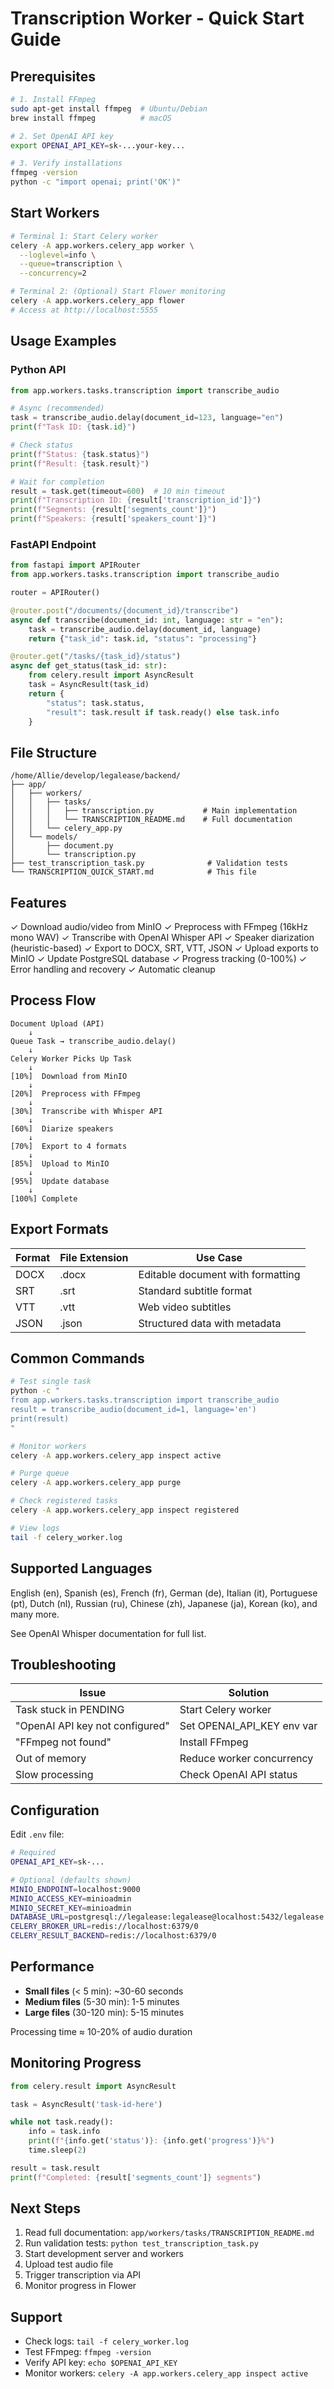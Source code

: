 # Transcription Worker - Quick Start Guide

## Prerequisites

```bash
# 1. Install FFmpeg
sudo apt-get install ffmpeg  # Ubuntu/Debian
brew install ffmpeg          # macOS

# 2. Set OpenAI API key
export OPENAI_API_KEY=sk-...your-key...

# 3. Verify installations
ffmpeg -version
python -c "import openai; print('OK')"
```

## Start Workers

```bash
# Terminal 1: Start Celery worker
celery -A app.workers.celery_app worker \
  --loglevel=info \
  --queue=transcription \
  --concurrency=2

# Terminal 2: (Optional) Start Flower monitoring
celery -A app.workers.celery_app flower
# Access at http://localhost:5555
```

## Usage Examples

### Python API

```python
from app.workers.tasks.transcription import transcribe_audio

# Async (recommended)
task = transcribe_audio.delay(document_id=123, language="en")
print(f"Task ID: {task.id}")

# Check status
print(f"Status: {task.status}")
print(f"Result: {task.result}")

# Wait for completion
result = task.get(timeout=600)  # 10 min timeout
print(f"Transcription ID: {result['transcription_id']}")
print(f"Segments: {result['segments_count']}")
print(f"Speakers: {result['speakers_count']}")
```

### FastAPI Endpoint

```python
from fastapi import APIRouter
from app.workers.tasks.transcription import transcribe_audio

router = APIRouter()

@router.post("/documents/{document_id}/transcribe")
async def transcribe(document_id: int, language: str = "en"):
    task = transcribe_audio.delay(document_id, language)
    return {"task_id": task.id, "status": "processing"}

@router.get("/tasks/{task_id}/status")
async def get_status(task_id: str):
    from celery.result import AsyncResult
    task = AsyncResult(task_id)
    return {
        "status": task.status,
        "result": task.result if task.ready() else task.info
    }
```

## File Structure

```
/home/Allie/develop/legalease/backend/
├── app/
│   ├── workers/
│   │   ├── tasks/
│   │   │   ├── transcription.py           # Main implementation
│   │   │   └── TRANSCRIPTION_README.md    # Full documentation
│   │   └── celery_app.py
│   └── models/
│       ├── document.py
│       └── transcription.py
├── test_transcription_task.py              # Validation tests
└── TRANSCRIPTION_QUICK_START.md            # This file
```

## Features

✓ Download audio/video from MinIO
✓ Preprocess with FFmpeg (16kHz mono WAV)
✓ Transcribe with OpenAI Whisper API
✓ Speaker diarization (heuristic-based)
✓ Export to DOCX, SRT, VTT, JSON
✓ Upload exports to MinIO
✓ Update PostgreSQL database
✓ Progress tracking (0-100%)
✓ Error handling and recovery
✓ Automatic cleanup

## Process Flow

```
Document Upload (API)
    ↓
Queue Task → transcribe_audio.delay()
    ↓
Celery Worker Picks Up Task
    ↓
[10%]  Download from MinIO
    ↓
[20%]  Preprocess with FFmpeg
    ↓
[30%]  Transcribe with Whisper API
    ↓
[60%]  Diarize speakers
    ↓
[70%]  Export to 4 formats
    ↓
[85%]  Upload to MinIO
    ↓
[95%]  Update database
    ↓
[100%] Complete
```

## Export Formats

| Format | File Extension | Use Case |
|--------|---------------|----------|
| DOCX   | .docx        | Editable document with formatting |
| SRT    | .srt         | Standard subtitle format |
| VTT    | .vtt         | Web video subtitles |
| JSON   | .json        | Structured data with metadata |

## Common Commands

```bash
# Test single task
python -c "
from app.workers.tasks.transcription import transcribe_audio
result = transcribe_audio(document_id=1, language='en')
print(result)
"

# Monitor workers
celery -A app.workers.celery_app inspect active

# Purge queue
celery -A app.workers.celery_app purge

# Check registered tasks
celery -A app.workers.celery_app inspect registered

# View logs
tail -f celery_worker.log
```

## Supported Languages

English (en), Spanish (es), French (fr), German (de), Italian (it), Portuguese (pt), Dutch (nl), Russian (ru), Chinese (zh), Japanese (ja), Korean (ko), and many more.

See OpenAI Whisper documentation for full list.

## Troubleshooting

| Issue | Solution |
|-------|----------|
| Task stuck in PENDING | Start Celery worker |
| "OpenAI API key not configured" | Set OPENAI_API_KEY env var |
| "FFmpeg not found" | Install FFmpeg |
| Out of memory | Reduce worker concurrency |
| Slow processing | Check OpenAI API status |

## Configuration

Edit `.env` file:

```bash
# Required
OPENAI_API_KEY=sk-...

# Optional (defaults shown)
MINIO_ENDPOINT=localhost:9000
MINIO_ACCESS_KEY=minioadmin
MINIO_SECRET_KEY=minioadmin
DATABASE_URL=postgresql://legalease:legalease@localhost:5432/legalease
CELERY_BROKER_URL=redis://localhost:6379/0
CELERY_RESULT_BACKEND=redis://localhost:6379/0
```

## Performance

- **Small files** (< 5 min): ~30-60 seconds
- **Medium files** (5-30 min): 1-5 minutes
- **Large files** (30-120 min): 5-15 minutes

Processing time ≈ 10-20% of audio duration

## Monitoring Progress

```python
from celery.result import AsyncResult

task = AsyncResult('task-id-here')

while not task.ready():
    info = task.info
    print(f"{info.get('status')}: {info.get('progress')}%")
    time.sleep(2)

result = task.result
print(f"Completed: {result['segments_count']} segments")
```

## Next Steps

1. Read full documentation: `app/workers/tasks/TRANSCRIPTION_README.md`
2. Run validation tests: `python test_transcription_task.py`
3. Start development server and workers
4. Upload test audio file
5. Trigger transcription via API
6. Monitor progress in Flower

## Support

- Check logs: `tail -f celery_worker.log`
- Test FFmpeg: `ffmpeg -version`
- Verify API key: `echo $OPENAI_API_KEY`
- Monitor workers: `celery -A app.workers.celery_app inspect active`
